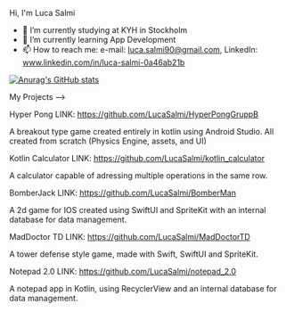 
Hi, I'm Luca Salmi

- 🔭 I’m currently studying at KYH in Stockholm
- 🌱 I’m currently learning App Development
- 📫 How to reach me: e-mail: luca.salmi90@gmail.com, LinkedIn: www.linkedin.com/in/luca-salmi-0a46ab21b


[![Anurag's GitHub stats](https://github-readme-stats.vercel.app/api?username=LucaSalmi)](https://github.com/anuraghazra/github-readme-stats)

My Projects -->

Hyper Pong  LINK: https://github.com/LucaSalmi/HyperPongGruppB

A breakout type game created entirely in kotlin using Android Studio.
All created from scratch (Physics Engine, assets, and UI)

Kotlin Calculator  LINK: https://github.com/LucaSalmi/kotlin_calculator

A calculator capable of adressing multiple operations in the same row.

BomberJack LINK: https://github.com/LucaSalmi/BomberMan

A 2d game for IOS created using SwiftUI and SpriteKit with an internal database for data management.

MadDoctor TD LINK: https://github.com/LucaSalmi/MadDoctorTD

A tower defense style game, made with Swift, SwiftUI and SpriteKit.

Notepad 2.0  LINK: https://github.com/LucaSalmi/notepad_2.0

A notepad app in Kotlin, using RecyclerView and an internal database for data management.
